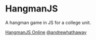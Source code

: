 HangmanJS
=========

A hangman game in JS for a college unit. 

[HangmanJS Online](http://hangmanjs.andrewhathaway.net)
[@andrewhathaway](http://twitter.com/andrewhathaway)
